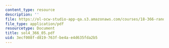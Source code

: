 ```yaml
---
content_type: resource
description: ''
file: https://ol-ocw-studio-app-qa.s3.amazonaws.com/courses/18-366-random-walks-and-diffusion-fall-2006/3ecf008fd819763fbe4ae4d635fda2b5_sol4_366_05.pdf
file_type: application/pdf
resourcetype: Document
title: sol4_366_05.pdf
uid: 3ecf008f-d819-763f-be4a-e4d635fda2b5
---
```

